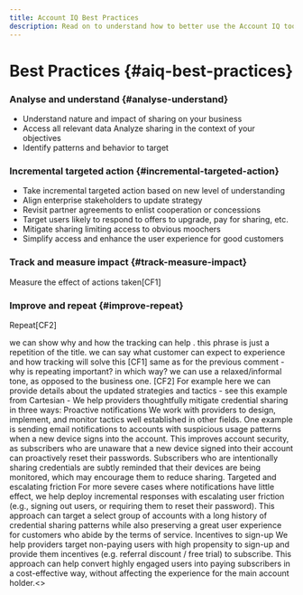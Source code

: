 ```yaml
---
title: Account IQ Best Practices
description: Read on to understand how to better use the Account IQ tool.
---
```


# Best Practices {#aiq-best-practices}

### Analyse and understand {#analyse-understand}

* Understand nature and impact of sharing on your business
* Access all relevant data
Analyze sharing in the context of your objectives
* Identify patterns and behavior to target

### Incremental targeted action {#incremental-targeted-action}

* Take incremental targeted action based on new level of understanding
* Align enterprise stakeholders to update strategy
* Revisit partner agreements to enlist cooperation or concessions
* Target users likely to respond to offers to upgrade, pay for sharing, etc.
* Mitigate sharing limiting access to obvious moochers
* Simplify access and enhance the user experience for good customers

### Track and measure impact {#track-measure-impact}

Measure the effect of actions taken[CF1]

### Improve and repeat {#improve-repeat}

Repeat[CF2]


we can show why and how the tracking can help . this phrase is just a repetition of the title. we can say what customer can expect to experience and how tracking will solve this  [CF1]
same as for the previous comment - why is repeating important? in which way? we can use a relaxed/informal tone, as opposed to the business one.  [CF2]
For example here we can provide details about the updated strategies and tactics - see this example from Cartesian - We help providers thoughtfully mitigate credential sharing in three ways:
Proactive notifications
We work with providers to design, implement, and monitor tactics well established in other fields. One example is sending email notifications to accounts with suspicious usage patterns when a new device signs into the account. This improves account security, as subscribers who are unaware that a new device signed into their account can proactively reset their passwords. Subscribers who are intentionally sharing credentials are subtly reminded that their devices are being monitored, which may encourage them to reduce sharing.
Targeted and escalating friction
For more severe cases where notifications have little effect, we help deploy incremental responses with escalating user friction (e.g., signing out users, or requiring them to reset their password). This approach can target a select group of accounts with a long history of credential sharing patterns while also preserving a great user experience for customers who abide by the terms of service.
Incentives to sign-up
We help providers target non-paying users with high propensity to sign-up and provide them incentives (e.g. referral discount / free trial) to subscribe. This approach can help convert highly engaged users into paying subscribers in a cost-effective way, without affecting the experience for the main account holder.<>
